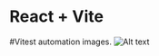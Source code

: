 # React + Vite


#Vitest automation images.
![Alt text](https://private-user-images.githubusercontent.com/100183151/448526024-ba4ab954-4f15-4f51-9fed-7311ab44a37a.png?jwt=eyJhbGciOiJIUzI1NiIsInR5cCI6IkpXVCJ9.eyJpc3MiOiJnaXRodWIuY29tIiwiYXVkIjoicmF3LmdpdGh1YnVzZXJjb250ZW50LmNvbSIsImtleSI6ImtleTUiLCJleHAiOjE3NDg0NTY0NzksIm5iZiI6MTc0ODQ1NjE3OSwicGF0aCI6Ii8xMDAxODMxNTEvNDQ4NTI2MDI0LWJhNGFiOTU0LTRmMTUtNGY1MS05ZmVkLTczMTFhYjQ0YTM3YS5wbmc_WC1BbXotQWxnb3JpdGhtPUFXUzQtSE1BQy1TSEEyNTYmWC1BbXotQ3JlZGVudGlhbD1BS0lBVkNPRFlMU0E1M1BRSzRaQSUyRjIwMjUwNTI4JTJGdXMtZWFzdC0xJTJGczMlMkZhd3M0X3JlcXVlc3QmWC1BbXotRGF0ZT0yMDI1MDUyOFQxODE2MTlaJlgtQW16LUV4cGlyZXM9MzAwJlgtQW16LVNpZ25hdHVyZT00NzkzNmE3ZTQ4NGNhOGQyOTE4YjNiYThiNWQzODk4YTdiYWU3MDRiMTAxODRmYmI1ODM4YjFiYzA0NDgzMTk5JlgtQW16LVNpZ25lZEhlYWRlcnM9aG9zdCJ9.i6ggMsDw27cTyod7Rxia6VFlHX6Y8NevYAI7YnUt6ro)
